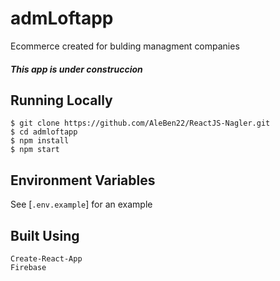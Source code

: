 # admLoftapp
Ecommerce created for bulding managment companies
##### This app is under construccion

## Running Locally
    $ git clone https://github.com/AleBen22/ReactJS-Nagler.git
    $ cd admloftapp
    $ npm install
    $ npm start

## Environment Variables
See [`.env.example`] for an example

## Built Using
    Create-React-App
    Firebase

